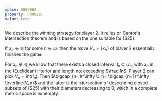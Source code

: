 ```yaml
---
space: S000062
property: P000206
value: true
---
```


We describe the winning strategy for player 2. It relies on Cantor's intersection theorem and is based on the one suitable for {S25}.

If $x_n\in\mathbb Q$ for some $n\in\omega$, then the move $V_n=\{x_n\}$ of player 2 essentially finishes the game.

For $x_n\notin\mathbb Q$ we know that there exists a closed interval $I_n\subset U_n$, with $x_n$ in the (Euclidean) interior and length not exceeding $\frac 1n$. Player 2 can pick $V_n=\mathrm{int}(I_n)$. Then $\bigcap_{n=1}^\infty U_n=
\bigcap_{n=1}^\infty \overline{V_n}$ and the latter is the intersection of descending
closed subsets of {S25}
with their diameters decreasing to $0$, which in a complete metric space is nonempty. 
